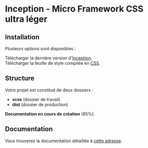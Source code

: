 # Inception - Micro Framework CSS ultra léger

## Installation

Plusieurs options sont disponibles :

Télécharger la dernière version d'[Inception](https://github.com/Yuni66/Inception/archive/master.zip).  
Télécharger la feuille de style compilée en [CSS](https://raw.githubusercontent.com/Yuni66/Inception/master/dist/inception.min.css).

## Structure

Votre projet est constitué de deux dossiers : 
- **scss** (dossier de travail) 
- **dist** (dossier de production)

**Documentation en cours de création** (85%).

## Documentation

Vous trouverez la documentation détaillée à [cette adresse](https://inception.illusiv.fr).
